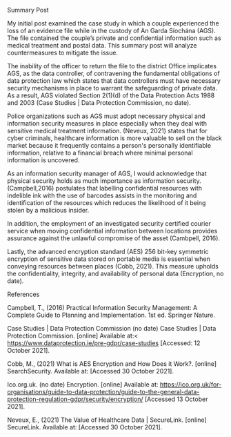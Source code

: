 Summary Post

My initial post examined the case study in which a couple experienced the loss of an evidence file while in the custody of An Garda Síochána (AGS). The file contained the couple’s private and confidential information such as medical treatment and postal data.  This summary post will analyze countermeasures to mitigate the issue.

The inability of the officer to return the file to the district Office implicates AGS, as the data controller, of contravening the fundamental obligations of data protection law which states that data controllers must have necessary security mechanisms in place to warrant the safeguarding of private data.  
As a result, AGS violated Section 2(1)(d) of the Data Protection Acts 1988 and 2003 (Case Studies | Data Protection Commission, no date).


Police organizations such as AGS must adopt necessary physical and information security measures in place especially when they deal with sensitive medical treatment information. (Neveux, 2021) states that for cyber criminals, healthcare information is more valuable to sell on the black market because it frequently contains a person's personally identifiable information, relative to a financial breach where minimal personal information is uncovered.  


As an information security manager of AGS, I would acknowledge that physical security holds as much importance as information security. (Campbell,2016) postulates that labelling confidential resources with indelible ink with the use of barcodes assists in the monitoring and identification of the resources which reduces the likelihood of it being stolen by a malicious insider.

In addition, the employment of an investigated security certified courier service when moving confidential information between locations provides assurance against the unlawful compromise of the asset (Cambpell, 2016).

 Lastly, the advanced encryption standard (AES) 256 bit-key symmetric encryption of sensitive data stored on portable media is essential when conveying resources between places (Cobb, 2021). This measure upholds the confidentiality, integrity, and availability of personal data (Encryption, no date).

  
References 

Campbell, T., (2016) Practical Information Security Management: A Complete Guide to Planning and Implementation. 1st ed. Springer Nature.


Case Studies | Data Protection Commission (no date) Case Studies | Data Protection Commission. [online]  Available at:< https://www.dataprotection.ie/pre-gdpr/case-studies [Accessed: 12 October 2021].



Cobb, M., (2021) What is AES Encryption and How Does it Work?. [online] SearchSecurity. Available at: [Accessed 30 October 2021].



Ico.org.uk. (no date) Encryption. [online]  Available at: <https://ico.org.uk/for-organisations/guide-to-data-protection/guide-to-the-general-data-protection-regulation-gdpr/security/encryption/> [Accessed 13 October 2021].



Neveux, E., (2021) The Value of Healthcare Data | SecureLink. [online] SecureLink. Available at: [Accessed 30 October 2021].
